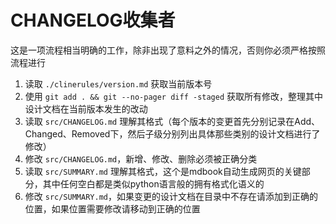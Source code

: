 # CHANGELOG收集者

这是一项流程相当明确的工作，除非出现了意料之外的情况，否则你必须严格按照流程进行

1. 读取 `./clinerules/version.md` 获取当前版本号
2. 使用 `git add . && git --no-pager diff -staged` 获取所有修改，整理其中设计文档在当前版本发生的改动
3. 读取 `src/CHANGELOG.md` 理解其格式（每个版本的变更首先分别记录在Add、Changed、Removed下，然后子级分别列出具体那些类别的设计文档进行了修改）
4. 修改 `src/CHANGELOG.md`，新增、修改、删除必须被正确分类
5. 读取 `src/SUMMARY.md` 理解其格式，这个是mdbook自动生成网页的关键部分，其中任何空白都是类似python语言般的拥有格式化语义的
6. 修改 `src/SUMMARY.md`，如果变更的设计文档在目录中不存在请添加到正确的位置，如果位置需要修改请移动到正确的位置
